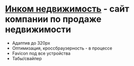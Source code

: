 # [Инком недвижимость](https://m1arsen.github.io/Incom/) - сайт компании по продаже недвижимости
- Адаптив до 320px
- Оптимизация, кроссбраузерность - в процессе
- Favicon под все устройства
- Табы/свайпер
